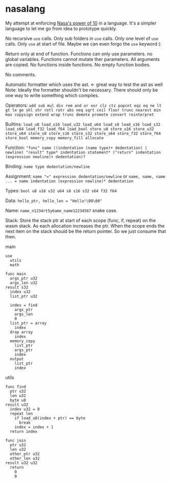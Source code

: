 # nasalang
My attempt at enforcing [Nasa's power of 10](https://code.with-madrid.com/en/latest/nasa10.html) in a language. It's a simpler language to let me go from idea to prototype quickly.

No recursive `use` calls.
Only sub folders in `use` calls.
Only one level of `use` calls.
Only `use` at start of file.
Maybe we can even forgo the `use` keyword (:

Return only at end of function.
Functions can only use parameters. no global variables.
Functions cannot mutate ther parameters. All arguments are copied.
No functions inside functions.
No empty function bodies.

No comments.

Automatic formatter which uses the ast. <- great way to test the ast as well
  Note: Ideally the formatter shouldn't be necessary. There should only be one way to write something which compiles.

Operators: `add sub mul div rem and or xor clz ctz popcnt eqz eq ne lt gt le ge shl shr rotl rotr abs neq sqrt ceil floor trunc nearest min max copysign extend wrap trunc demote promote convert reinterpret`

Builtins: `load_u8 load_u16 load_u32 load_u64 load_s8 load_s16 load_s32 load_s64 load_f32 load_f64 load_bool store_u8 store_u16 store_u32 store_u64 store_s8 store_s16 store_s32 store_s64 store_f32 store_f64 store_bool memory_copy memory_fill allocate`

Function: `"func" name ((indentation (name type)+ dedentation) | newline) "result" type* indentation statement* ("return" indentation (expression newline)+ dedentation)?`

Binding: `name type dedentation/newline`

Assignment: `name "=" expression dedentation/newline` or `name, name, name ... = name indentation (expression newline)* dedentation`

Types: `bool u8 u16 u32 u64 s8 s16 s32 s64 f32 f64`

Data: `hello_ptr, hello_len = "Hello!\00\00"`

Name: `name_n1234rt5y6ame_name12234567` snake case.

Stack:
Store the stack ptr at start of each scope (func, if, repeat) on the wasm stack. As each allocation increases the ptr. When the scope ends the next item on the stack should be the return pointer. So we just consume that then.

main
```
use
  utils
  math

func main
  args_ptr u32
  args_len u32
result s32
  index u32
  list_ptr u32

  index = find
    args_ptr
    args_len
    0
  list_ptr = array
    index
  drop array
    index
  memory_copy
    list_ptr
    args_ptr
    index
  output
    list_ptr
    index
```
utils
```
func find
  ptr u32
  len u32
  byte u8
result u32
  index u32 = 0
  repeat len
    if load_u8(index + ptr) == byte
      break
    index = index + 1
  return index

func join
  ptr u32
  len u32
  other_ptr u32
  other_len u32
result u32 u32
  return
    0
    0
```

